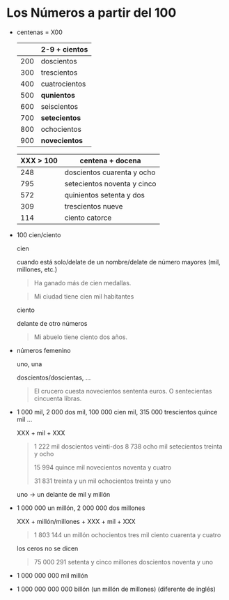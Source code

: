 # Los Números a partir del 100

- centenas = X00

  | | 2-9 + cientos |
  | --- | --- |
  | 200 | doscientos |
  | 300 | trescientos |
  | 400 | cuatrocientos |
  | 500 | **qunientos** |
  | 600 | seiscientos |
  | 700 | **setecientos** |
  | 800 | ochocientos |
  | 900 | **novecientos** |


  | XXX > 100 | centena + docena |
  | --- | --- |
  | 248 | doscientos cuarenta y ocho |
  | 795 | setecientos noventa y cinco |
  | 572 | quinientos setenta y dos |
  | 309 | trescientos nueve |
  | 114 | ciento catorce |

- 100 cien/ciento

  cien

  cuando está solo/delate de un nombre/delate de número mayores (mil, millones, etc.)

  > Ha ganado más de cien medallas.

  > Mi ciudad tiene cien mil habitantes

  ciento

  delante de otro números

  > Mi abuelo tiene ciento dos años.

- números femenino

  uno, una

  doscientos/doscientas, ...

  > El crucero cuesta novecientos sententa euros. O sentecientas cincuenta libras.

- 1 000 mil, 2 000 dos mil, 100 000 cien mil, 315 000 trescientos quince mil ...

  XXX + mil + XXX

  > 1 222 mil doscientos veinti-dos
  > 8 738 ocho mil setecientos treinta y ocho
  >
  > 15 994 quince mil novecientos noventa y cuatro
  >
  > 31 831 treinta y un mil ochocientos treinta y uno

  uno -> un delante de mil y millón

- 1 000 000 un millón, 2 000 000 dos millones

  XXX + millón/millones + XXX + mil + XXX

  > 1 803 144 un millón ochocientos tres mil ciento cuarenta y cuatro

  los ceros no se dicen

  > 75 000 291 setenta y cinco millones doscientos noventa y uno

- 1 000 000 000 mil millón

- 1 000 000 000 000 billón (un millón de millones) (diferente de inglés)

